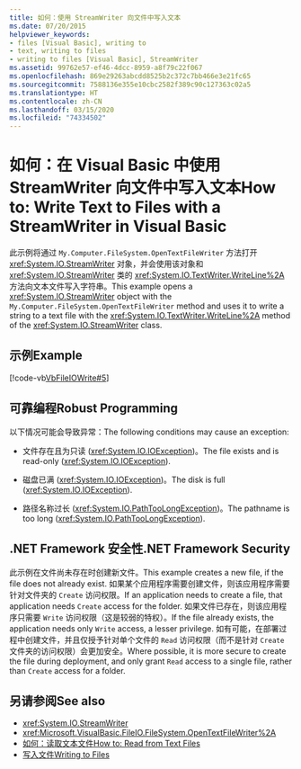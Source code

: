 ```yaml
---
title: 如何：使用 StreamWriter 向文件中写入文本
ms.date: 07/20/2015
helpviewer_keywords:
- files [Visual Basic], writing to
- text, writing to files
- writing to files [Visual Basic], StreamWriter
ms.assetid: 99762e57-ef46-4dcc-8959-a8f79c22f067
ms.openlocfilehash: 869e29263abcdd8525b2c372c7bb466e3e21fc65
ms.sourcegitcommit: 7588136e355e10cbc2582f389c90c127363c02a5
ms.translationtype: HT
ms.contentlocale: zh-CN
ms.lasthandoff: 03/15/2020
ms.locfileid: "74334502"
---
```

# <a name="how-to-write-text-to-files-with-a-streamwriter-in-visual-basic"></a><span data-ttu-id="ee341-102">如何：在 Visual Basic 中使用 StreamWriter 向文件中写入文本</span><span class="sxs-lookup"><span data-stu-id="ee341-102">How to: Write Text to Files with a StreamWriter in Visual Basic</span></span>

<span data-ttu-id="ee341-103">此示例将通过 `My.Computer.FileSystem.OpenTextFileWriter` 方法打开 <xref:System.IO.StreamWriter> 对象，并会使用该对象和 <xref:System.IO.StreamWriter> 类的 <xref:System.IO.TextWriter.WriteLine%2A> 方法向文本文件写入字符串。</span><span class="sxs-lookup"><span data-stu-id="ee341-103">This example opens a <xref:System.IO.StreamWriter> object with the `My.Computer.FileSystem.OpenTextFileWriter` method and uses it to write a string to a text file with the <xref:System.IO.TextWriter.WriteLine%2A> method of the <xref:System.IO.StreamWriter> class.</span></span>  
  
## <a name="example"></a><span data-ttu-id="ee341-104">示例</span><span class="sxs-lookup"><span data-stu-id="ee341-104">Example</span></span>  

 [!code-vb[VbFileIOWrite#5](~/samples/snippets/visualbasic/VS_Snippets_VBCSharp/VbFileIOWrite/VB/Class1.vb#5)]  
  
## <a name="robust-programming"></a><span data-ttu-id="ee341-105">可靠编程</span><span class="sxs-lookup"><span data-stu-id="ee341-105">Robust Programming</span></span>  

 <span data-ttu-id="ee341-106">以下情况可能会导致异常：</span><span class="sxs-lookup"><span data-stu-id="ee341-106">The following conditions may cause an exception:</span></span>  
  
- <span data-ttu-id="ee341-107">文件存在且为只读 (<xref:System.IO.IOException>)。</span><span class="sxs-lookup"><span data-stu-id="ee341-107">The file exists and is read-only (<xref:System.IO.IOException>).</span></span>  
  
- <span data-ttu-id="ee341-108">磁盘已满 (<xref:System.IO.IOException>)。</span><span class="sxs-lookup"><span data-stu-id="ee341-108">The disk is full (<xref:System.IO.IOException>).</span></span>  
  
- <span data-ttu-id="ee341-109">路径名称过长 (<xref:System.IO.PathTooLongException>)。</span><span class="sxs-lookup"><span data-stu-id="ee341-109">The pathname is too long (<xref:System.IO.PathTooLongException>).</span></span>  
  
## <a name="net-framework-security"></a><span data-ttu-id="ee341-110">.NET Framework 安全性</span><span class="sxs-lookup"><span data-stu-id="ee341-110">.NET Framework Security</span></span>  

 <span data-ttu-id="ee341-111">此示例在文件尚未存在时创建新文件。</span><span class="sxs-lookup"><span data-stu-id="ee341-111">This example creates a new file, if the file does not already exist.</span></span> <span data-ttu-id="ee341-112">如果某个应用程序需要创建文件，则该应用程序需要针对文件夹的 `Create` 访问权限。</span><span class="sxs-lookup"><span data-stu-id="ee341-112">If an application needs to create a file, that application needs `Create` access for the folder.</span></span> <span data-ttu-id="ee341-113">如果文件已存在，则该应用程序只需要 `Write` 访问权限（这是较弱的特权）。</span><span class="sxs-lookup"><span data-stu-id="ee341-113">If the file already exists, the application needs only `Write` access, a lesser privilege.</span></span> <span data-ttu-id="ee341-114">如有可能，在部署过程中创建文件，并且仅授予针对单个文件的 `Read` 访问权限（而不是针对 `Create` 文件夹的访问权限）会更加安全。</span><span class="sxs-lookup"><span data-stu-id="ee341-114">Where possible, it is more secure to create the file during deployment, and only grant `Read` access to a single file, rather than `Create` access for a folder.</span></span>  
  
## <a name="see-also"></a><span data-ttu-id="ee341-115">另请参阅</span><span class="sxs-lookup"><span data-stu-id="ee341-115">See also</span></span>

- <xref:System.IO.StreamWriter>
- <xref:Microsoft.VisualBasic.FileIO.FileSystem.OpenTextFileWriter%2A>
- [<span data-ttu-id="ee341-116">如何：读取文本文件</span><span class="sxs-lookup"><span data-stu-id="ee341-116">How to: Read from Text Files</span></span>](../../../../visual-basic/developing-apps/programming/drives-directories-files/how-to-read-from-text-files.md)
- [<span data-ttu-id="ee341-117">写入文件</span><span class="sxs-lookup"><span data-stu-id="ee341-117">Writing to Files</span></span>](../../../../visual-basic/developing-apps/programming/drives-directories-files/writing-to-files.md)
